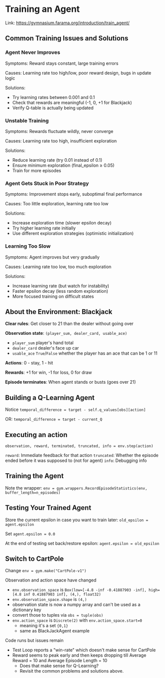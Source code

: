 # Training an Agent

Link: https://gymnasium.farama.org/introduction/train_agent/


## Common Training Issues and Solutions

### Agent Never Improves

Symptoms: Reward stays constant, large training errors 

Causes: Learning rate too high/low, poor reward design, bugs in update logic 

Solutions:

 - Try learning rates between 0.001 and 0.1
 - Check that rewards are meaningful (-1, 0, +1 for Blackjack)
 - Verify Q-table is actually being updated

### Unstable Training

Symptoms: Rewards fluctuate wildly, never converge 

Causes: Learning rate too high, insufficient exploration 

Solutions:

 - Reduce learning rate (try 0.01 instead of 0.1)
 - Ensure minimum exploration (final_epsilon ≥ 0.05)
 - Train for more episodes

### Agent Gets Stuck in Poor Strategy

Symptoms: Improvement stops early, suboptimal final performance 

Causes: Too little exploration, learning rate too low 

Solutions:

 - Increase exploration time (slower epsilon decay)
 - Try higher learning rate initially
 - Use different exploration strategies (optimistic initialization)

### Learning Too Slow

Symptoms: Agent improves but very gradually 

Causes: Learning rate too low, too much exploration 

Solutions:

 - Increase learning rate (but watch for instability)
 - Faster epsilon decay (less random exploration)
 - More focused training on difficult states


## About the Environment: Blackjack

**Clear rules**: Get closer to 21 than the dealer without going over

**Observation state**: `(player_sum, dealer_card, usable_ace)`
 - `player_sum` player's hand total
 - `dealer_card` dealer's face up car
 - `usable_ace` `True`/`False` whether the player has an ace that can be 1 or 11

**Actions**: 0 - stay, 1 - hit

**Rewards**: +1 for win, -1 for loss, 0 for draw

**Episode terminates**: When agent stands or busts (goes over 21)


## Building a Q-Learning Agent

Notice `temporal_difference = target - self.q_values[obs][action]`

OR: `temporal_difference = target - current_Q`

## Executing an action

```
observation, reward, terminated, truncated, info = env.step(action)
```

`reward`: Immediate feedback for that action
`truncated`: Whether the episode ended before it was supposed to (not for agent)
`info`: Debugging info


## Training the Agent

Note the wrapper: `env = gym.wrappers.RecordEpisodeStatistics(env, buffer_length=n_episodes)`

## Testing Your Trained Agent

Store the current epsilon in case you want to train later: `old_epsilon = agent.epsilon`

Set `agent.epsilon = 0.0`

At the end of testing set back/restore epsilon: `agent.epsilon = old_epsilon`

## Switch to CartPole

Change `env = gym.make("CartPole-v1")`

Observation and action space have changed
 - `env.observation_space` is `Box(low=[-4.8 -inf -0.41887903 -inf], high=[4.8 inf 0.41887903 inf], (4,), float32)`
 - `env.observation_space.shape` is `(4,)`
 - observation state is now a numpy array and can't be used as a dictionary key
 - convert those to tuples via `obs = tuple(obs)`
 - `env.action_space` is `Discrete(2)` with `env.action_space.start=0`
     - meaning it's a set `{0,1}`
     - same as BlackJackAgent example

Code runs but issues remain

 - Test Loop reports a "win-rate" which doesn't make sense for CartPole
 - Reward seems to peak early and then keeps dropping till Average Reward = 10 and Average Episode Length = 10 
    - Does that make sense for Q-Learning?
    - Revisit the common problems and solutions above.